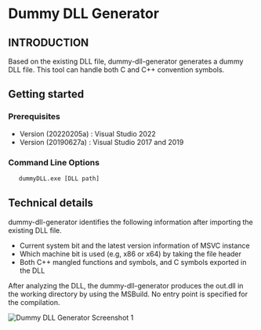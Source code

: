 # Dummy DLL Generator

## INTRODUCTION
Based on the existing DLL file, dummy-dll-generator generates a dummy DLL file.
This tool can handle both C and C++ convention symbols.

## Getting started
### Prerequisites
* Version (20220205a) : Visual Studio 2022
* Version (20190627a) : Visual Studio 2017 and 2019

### Command Line Options

```sh
   dummyDLL.exe [DLL path]
```

## Technical details
dummy-dll-generator identifies the following information after importing the existing DLL file.
* Current system bit and the latest version information of MSVC instance
* Which machine bit is used (e.g, x86 or x64) by taking the file header
* Both C++ mangled functions and symbols, and C symbols exported in the DLL

After analyzing the DLL, the dummy-dll-generator produces the out.dll in the working directory by using the MSBuild.
No entry point is specified for the compilation.

![Dummy DLL Generator Screenshot 1](https://raw.githubusercontent.com/ykhwong/dummy-dll-generator/master/resources/dummyDLL_sshot.png)

